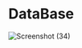 # DataBase

![Screenshot (34)](https://user-images.githubusercontent.com/54750628/197404103-86dac715-3f1a-4da4-8150-afd96fec6c2f.png)
